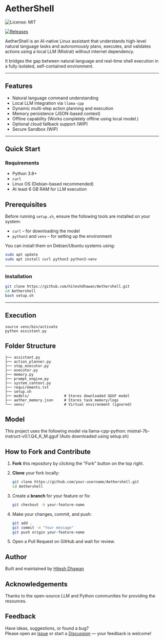 
# AetherShell

![License: MIT](https://img.shields.io/badge/License-MIT-blue.svg)

[![Releases](https://img.shields.io/github/v/release/hiteshdhawan/Aethershell?label=Latest%20Release)](https://github.com/hiteshdhawan/Aethershell/releases)


AetherShell is an AI-native Linux assistant that understands high-level natural language tasks and autonomously plans, executes, and validates actions using a local LLM (Mistral) without internet dependency.

It bridges the gap between natural language and real-time shell execution in a fully isolated, self-contained environment.

---

## Features

- Natural language command understanding
- Local LLM integration via `llama-cpp`
- Dynamic multi-step action planning and execution
- Memory persistence (JSON-based context)
- Offline capability (Works completely offline using local model.)
- Optional cloud fallback support (WIP)
- Secure Sandbox (WIP)

---

## Quick Start

### Requirements

- Python 3.8+
- `curl`
- Linux OS (Debian-based recommended)
- At least 6 GB RAM for LLM execution
  
## Prerequisites

Before running `setup.sh`, ensure the following tools are installed on your system:

- `curl` – for downloading the model
- `python3` and `venv` – for setting up the environment

You can install them on Debian/Ubuntu systems using:

```bash
sudo apt update
sudo apt install curl python3 python3-venv
```
---
### Installation

```bash
git clone https://github.com/hiteshdhawan/Aethershell.git
cd Aethershell
bash setup.sh
```


---
## Execution

```
source venv/bin/activate
python assistant.py
```


## Folder Structure
```aethershell/
├── assistant.py
├── action_planner.py
├── step_executor.py
├── executor.py
├── memory.py
├── prompt_engine.py
├── system_context.py
├── requirements.txt
├── setup.sh
├── models/                # Stores downloaded GGUF model
├── aether_memory.json     # Stores task memory/logs
└── venv/                  # Virtual environment (ignored)
```

## Model
This project uses the following model via llama-cpp-python:
mistral-7b-instruct-v0.1.Q4_K_M.gguf (Auto downloaded using setup.sh)

## How to Fork and Contribute

1. **Fork** this repository by clicking the "Fork" button on the top right.
2. **Clone** your fork locally:

   ```bash
   git clone https://github.com/your-username/Aethershell.git
   cd Aethershell
   ```
3. Create a **branch** for your feature or fix:
   
   ```bash
   git checkout -b your-feature-name
   ```
4. Make your changes, commit, and push:

   ```bash
   git add .
   git commit -m "Your message"
   git push origin your-feature-name
   ```

5. Open a Pull Request on GitHub and wait for review.

##  Author

Built and maintained by [Hitesh Dhawan](https://github.com/hiteshdhawan)

## Acknowledgements

Thanks to the open-source LLM and Python communities for providing the resources.

## Feedback

Have ideas, suggestions, or found a bug?  
Please open an [Issue](https://github.com/hiteshdhawan/Aethershell/issues) or start a [Discussion](https://github.com/hiteshdhawan/Aethershell/discussions) — your feedback is welcome!
